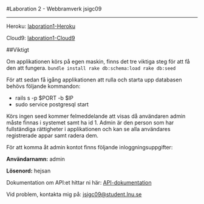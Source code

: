 #Laboration 2 - Webbramverk
jsigc09

----

Heroku: [laboration1-Heroku](https://arcane-harbor-88997.herokuapp.com/)

Cloud9: [laboration1-Cloud9](https://laboration2-api-juliasivartsson.c9users.io/)

##Viktigt

Om applikationen körs på egen maskin, finns det tre viktiga steg för att få den att fungera.
`
bundle install
rake db:schema:load
rake db:seed
`

För att sedan få igång applikationen att rulla och starta upp databasen behövs följande kommandon:
* rails s -p $PORT -b $IP
* sudo service postgresql start

Körs ingen seed kommer felmeddelande att visas då användaren admin måste finnas i systemet samt ha id 1.
Admin är den person som har fullständiga rättigheter i applikationen och kan se alla användares registrerade appar samt radera dem.

För att komma åt admin kontot finns följande inloggningsuppgifter:

**Användarnamn:** admin

**Lösenord:** hejsan

Dokumentation om API:et hittar ni här: [API-dokumentation](https://github.com/JuliaSivartsson/laboration2-ruby-1dv450/blob/master/API-dokumentation)

Vid problem, kontakta mig på: jsigc09@student.lnu.se
